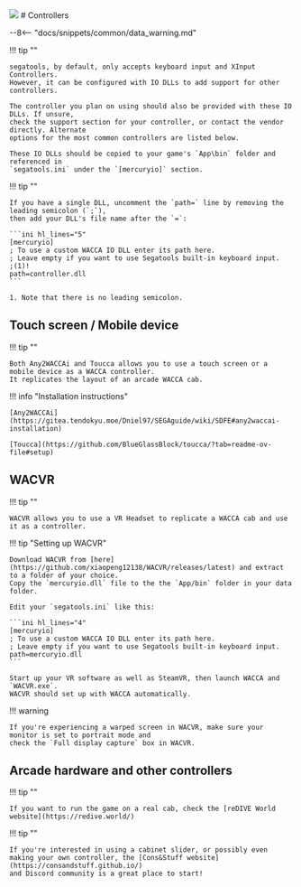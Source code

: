 <img class="header-logo" src="/img/sega/wacca/reverse/logo.webp">
# Controllers

--8<-- "docs/snippets/common/data_warning.md"

!!! tip ""

    segatools, by default, only accepts keyboard input and XInput Controllers. 
    However, it can be configured with IO DLLs to add support for other controllers.

    The controller you plan on using should also be provided with these IO DLLs. If unsure,
    check the support section for your controller, or contact the vendor directly. Alternate
    options for the most common controllers are listed below.

    These IO DLLs should be copied to your game's `App\bin` folder and referenced in
    `segatools.ini` under the `[mercuryio]` section.
    
!!! tip ""

    If you have a single DLL, uncomment the `path=` line by removing the leading semicolon (`;`),
    then add your DLL's file name after the `=`:

    ```ini hl_lines="5"
    [mercuryio]
    ; To use a custom WACCA IO DLL enter its path here.
    ; Leave empty if you want to use Segatools built-in keyboard input.
    ;(1)!
    path=controller.dll
    ```

    1. Note that there is no leading semicolon.

## Touch screen / Mobile device

!!! tip ""

    Both Any2WACCAi and Toucca allows you to use a touch screen or a mobile device as a WACCA controller.
    It replicates the layout of an arcade WACCA cab.

!!! info "Installation instructions"

    [Any2WACCAi](https://gitea.tendokyu.moe/Dniel97/SEGAguide/wiki/SDFE#any2waccai-installation)

    [Toucca](https://github.com/BlueGlassBlock/toucca/?tab=readme-ov-file#setup)

## WACVR

!!! tip ""

    WACVR allows you to use a VR Headset to replicate a WACCA cab and use it as a controller.

!!! tip "Setting up WACVR"

    Download WACVR from [here](https://github.com/xiaopeng12138/WACVR/releases/latest) and extract to a folder of your choice.
    Copy the `mercuryio.dll` file to the the `App/bin` folder in your data folder.

    Edit your `segatools.ini` like this:

    ```ini hl_lines="4"
    [mercuryio]
    ; To use a custom WACCA IO DLL enter its path here.
    ; Leave empty if you want to use Segatools built-in keyboard input.
    path=mercuryio.dll
    ```

    Start up your VR software as well as SteamVR, then launch WACCA and `WACVR.exe`.
    WACVR should set up with WACCA automatically.

!!! warning

    If you're experiencing a warped screen in WACVR, make sure your monitor is set to portrait mode and 
    check the `Full display capture` box in WACVR.

## Arcade hardware and other controllers

!!! tip ""

    If you want to run the game on a real cab, check the [reDIVE World website](https://redive.world/)

!!! tip ""

    If you're interested in using a cabinet slider, or possibly even
    making your own controller, the [Cons&Stuff website](https://consandstuff.github.io/)
    and Discord community is a great place to start!